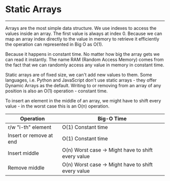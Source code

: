 # Static Arrays

<hr/>

Arrays are the most simple data structure. We use indexes to access the values inside an array. The first value is always at index 0. Because we can map an array index directly to the value in memory to retrieve it efficiently the operation can represented in Big O as O(1).

Because it happens in constant time. No matter how big the array gets we can read it instantly. The name RAM (Random Access Memory) comes from the fact that we can randomly access any value in memory in constant time.

Static arrays are of fixed size, we can't add new values to them. Some languages, i.e. Python and JavaScript don't use static arrays - they offer Dynamic Arrays as the default. Writing to or removing from an array of any position is also an O(1) operation - constant time.

To insert an element in the middle of an array, we might have to shift every value - in the worst case this is an O(n) operation.

<table>
<thead>
<tr>
<th>Operation</th>
<th>Big-O Time</th>
</tr>
</thead>
<tbody>
<tr>
<td>r/w "i-th" element</td>
<td>O(1) Constant time</td>
</tr>
<tr>
<td>Insert or remove at end</td>
<td>O(1) Constant time</td>
</tr>
<tr>
<td>Insert middle</td>
<td>O(n) Worst case -> Might have to shift every value</td>
</tr>
<tr>
<td>Remove middle</td>
<td>O(n) Worst case -> Might have to shift every value</td>
</tr>
</tbody>
</table>
